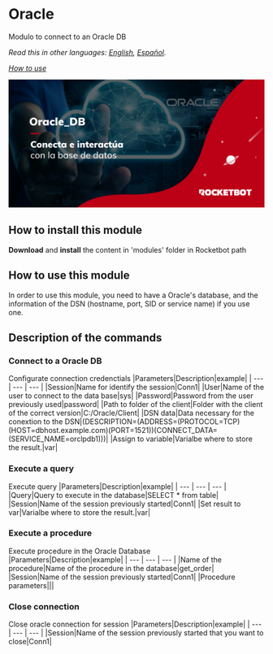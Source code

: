 # Oracle
  
Modulo to connect to an Oracle DB

*Read this in other languages: [English](Manual_Oracle.md), [Español](Manual_Oracle.es.md).*

*[How to use](how_to_use.md)*
  
![banner](/docs/imgs/Banner_Oracle.png)
## How to install this module
  
__Download__ and __install__ the content in 'modules' folder in Rocketbot path  


## How to use this module
In order to use this module, you need to have a Oracle's database, and the information of the DSN (hostname, port, SID or service name) if you use one.


## Description of the commands

### Connect to a Oracle DB
  
Configurate connection credenctials
|Parameters|Description|example|
| --- | --- | --- |
|Session|Name for identify the session|Conn1|
|User|Name of the user to connect to the data base|sys|
|Password|Password from the user previously used|password|
|Path to folder of the client|Folder with the client of the correct version|C:/Oracle/Client|
|DSN data|Data necessary for the conextion to the DSN|(DESCRIPTION=(ADDRESS=(PROTOCOL=TCP)(HOST=dbhost.example.com)(PORT=1521))(CONNECT_DATA=(SERVICE_NAME=orclpdb1)))|
|Assign to variable|Varialbe where to store the result.|var|

### Execute a query
  
Execute query
|Parameters|Description|example|
| --- | --- | --- |
|Query|Query to execute in the database|SELECT * from table|
|Session|Name of the session previously started|Conn1|
|Set result to var|Varialbe where to store the result.|var|

### Execute a procedure
  
Execute procedure in the Oracle Database
|Parameters|Description|example|
| --- | --- | --- |
|Name of the procedure|Name of the procedure in the database|get_order|
|Session|Name of the session previously started|Conn1|
|Procedure parameters|||

### Close connection
  
Close oracle connection for session
|Parameters|Description|example|
| --- | --- | --- |
|Session|Name of the session previously started that you want to close|Conn1|
